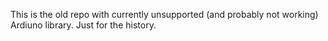 This is the old repo with currently unsupported (and probably not working) Ardiuno library. Just for the history.
